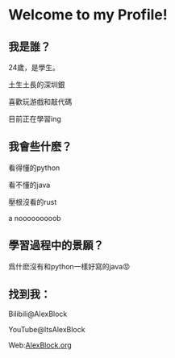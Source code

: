 # Welcome to my Profile!

## 我是誰？

24歲，是學生。

土生土長的深圳銀

喜歡玩游戲和敲代碼

目前正在學習ing

## 我會些什麽？

看得懂的python

看不懂的java

壓根沒看的rust

a nooooooooob

## 學習過程中的景願？

爲什麽沒有和python一樣好寫的java😡

## 找到我：

Bilibili@AlexBlock

YouTube@ItsAlexBlock

Web:[AlexBlock.org](AlexBlock.org)

